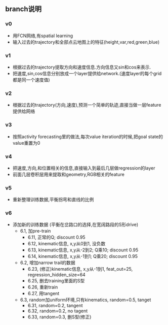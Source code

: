 ## branch说明
### v0
- 用FCN网络,有spatial learning
- 输入过去的trajectory和全部点云地图上的特征(height,var,red,green,blue)

### v1
- 根据过去的trajectory提取方向和速度信息.方向信息又sin和cos来表示.
- 把速度,sin,cos信息分别放成一个layer提供给network.(速度layer的每个grid都是同一个速度值)

### v2
- 根据过去的trajectory(方向,速度),预测一个简单的轨迹,直接当做一层feature提供给网络

### v3
- 按照activity forecasting里的做法,每次value iteration的时候,把goal state的value重置为0

### v4
- 把速度,方向,和位置相关的信息,直接输入到最后几层做regression的layer
- 前面几层卷积层用来提取和geometry,RGB相关的feature

### v5
- 重新整理训练数据,平衡拐弯和直线的比例

### v6
- 添加新的训练数据 (平衡在岔路口的选择,在宽阔路段的S形drive)
  - 6.1, 加pre-train
    - 6.11, 正常的Q; discount 0.95
    - 6.12, kinematic信息, x,y从0到1, 没负数
    - 6.13, kinematic信息, x,y从-2到2; Q乘10; discount 0.95
    - 6.14, kinematic信息, x,y从-1到1; Q乘20; discount 0.95
  - 6.2, 增加narrow trail的数据
    - 6.23, (修正)kinematic信息, x,y从-1到1, feat_out=25, regression_hidden_size=64
    - 6.25, 删去training里面的S型
    - 6.26, 重新train
    - 6.27, 用tangent
  - 6.3, random加uniform环境,只有kinematics, random=0.5, tanget
    - 6.31, random=0.2, tangent
    - 6.32, random=0.2, no tagent
    - 6.33, random=0.3, 删S型(修正)
